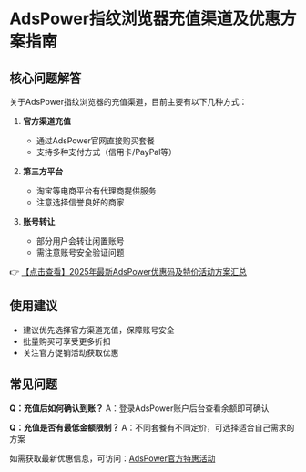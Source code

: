 # AdsPower指纹浏览器充值渠道及优惠方案指南

## 核心问题解答
关于AdsPower指纹浏览器的充值渠道，目前主要有以下几种方式：

1. **官方渠道充值**
   - 通过AdsPower官网直接购买套餐
   - 支持多种支付方式（信用卡/PayPal等）

2. **第三方平台**
   - 淘宝等电商平台有代理商提供服务
   - 注意选择信誉良好的商家

3. **账号转让**
   - 部分用户会转让闲置账号
   - 需注意账号安全验证问题

👉 [【点击查看】2025年最新AdsPower优惠码及特价活动方案汇总](https://bit.ly/adspower_free)

## 使用建议
- 建议优先选择官方渠道充值，保障账号安全
- 批量购买可享受更多折扣
- 关注官方促销活动获取优惠

## 常见问题
**Q：充值后如何确认到账？**
A：登录AdsPower账户后台查看余额即可确认

**Q：充值是否有最低金额限制？**
A：不同套餐有不同定价，可选择适合自己需求的方案

如需获取最新优惠信息，可访问：[AdsPower官方特惠活动](https://bit.ly/adspower_free)